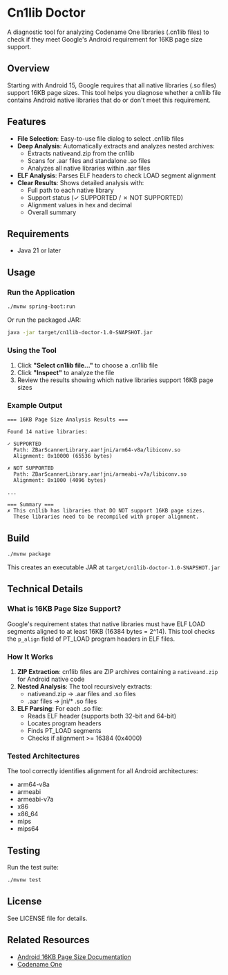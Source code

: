 # Cn1lib Doctor

A diagnostic tool for analyzing Codename One libraries (.cn1lib files) to check if they meet Google's Android requirement for 16KB page size support.

## Overview

Starting with Android 15, Google requires that all native libraries (.so files) support 16KB page sizes. This tool helps you diagnose whether a cn1lib file contains Android native libraries that do or don't meet this requirement.

## Features

- **File Selection**: Easy-to-use file dialog to select .cn1lib files
- **Deep Analysis**: Automatically extracts and analyzes nested archives:
  - Extracts nativeand.zip from the cn1lib
  - Scans for .aar files and standalone .so files
  - Analyzes all native libraries within .aar files
- **ELF Analysis**: Parses ELF headers to check LOAD segment alignment
- **Clear Results**: Shows detailed analysis with:
  - Full path to each native library
  - Support status (✓ SUPPORTED / ✗ NOT SUPPORTED)
  - Alignment values in hex and decimal
  - Overall summary

## Requirements

* Java 21 or later

## Usage

### Run the Application

```bash
./mvnw spring-boot:run
```

Or run the packaged JAR:

```bash
java -jar target/cn1lib-doctor-1.0-SNAPSHOT.jar
```

### Using the Tool

1. Click **"Select cn1lib file..."** to choose a .cn1lib file
2. Click **"Inspect"** to analyze the file
3. Review the results showing which native libraries support 16KB page sizes

### Example Output

```
=== 16KB Page Size Analysis Results ===

Found 14 native libraries:

✓ SUPPORTED
  Path: ZBarScannerLibrary.aar!jni/arm64-v8a/libiconv.so
  Alignment: 0x10000 (65536 bytes)

✗ NOT SUPPORTED
  Path: ZBarScannerLibrary.aar!jni/armeabi-v7a/libiconv.so
  Alignment: 0x1000 (4096 bytes)

...

=== Summary ===
✗ This cn1lib has libraries that DO NOT support 16KB page sizes.
  These libraries need to be recompiled with proper alignment.
```

## Build

```bash
./mvnw package
```

This creates an executable JAR at `target/cn1lib-doctor-1.0-SNAPSHOT.jar`

## Technical Details

### What is 16KB Page Size Support?

Google's requirement states that native libraries must have ELF LOAD segments aligned to at least 16KB (16384 bytes = 2^14). This tool checks the `p_align` field of PT_LOAD program headers in ELF files.

### How It Works

1. **ZIP Extraction**: cn1lib files are ZIP archives containing a `nativeand.zip` for Android native code
2. **Nested Analysis**: The tool recursively extracts:
   - nativeand.zip → .aar files and .so files
   - .aar files → jni/* .so files
3. **ELF Parsing**: For each .so file:
   - Reads ELF header (supports both 32-bit and 64-bit)
   - Locates program headers
   - Finds PT_LOAD segments
   - Checks if alignment >= 16384 (0x4000)

### Tested Architectures

The tool correctly identifies alignment for all Android architectures:
- arm64-v8a
- armeabi
- armeabi-v7a
- x86
- x86_64
- mips
- mips64

## Testing

Run the test suite:

```bash
./mvnw test
```

## License

See LICENSE file for details.

## Related Resources

- [Android 16KB Page Size Documentation](https://developer.android.com/guide/practices/page-sizes)
- [Codename One](https://www.codenameone.com/)
